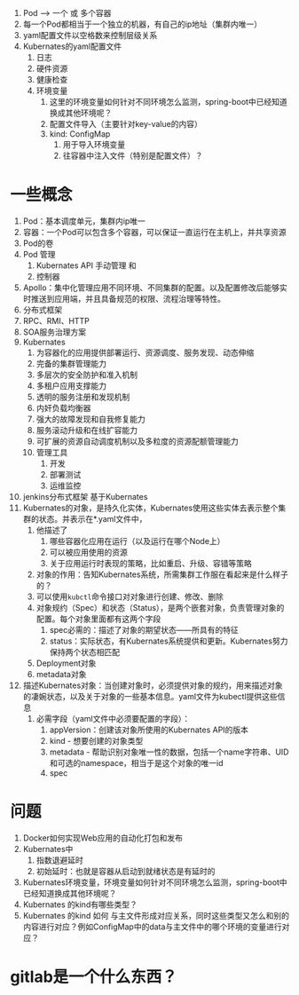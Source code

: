 1. Pod --> 一个 或 多个容器
2. 每一个Pod都相当于一个独立的机器，有自己的ip地址（集群内唯一）
3. yaml配置文件以空格数来控制层级关系
4. Kubernates的yaml配置文件
   1. 日志
   2. 硬件资源
   3. 健康检查
   4. 环境变量
      1. 这里的环境变量如何针对不同环境怎么监测，spring-boot中已经知道换成其他环境呢？
      2. 配置文件导入（主要针对key-value的内容）
      3. kind: ConfigMap  
         1. 用于导入环境变量
         2. 往容器中注入文件（特别是配置文件）？



# 一些概念
1. Pod：基本调度单元，集群内ip唯一
2. 容器：一个Pod可以包含多个容器，可以保证一直运行在主机上，并共享资源
3. Pod的卷
4. Pod 管理
   1. Kubernates API 手动管理 和 
   2. 控制器
5. Apollo：集中化管理应用不同环境、不同集群的配置。以及配置修改后能够实时推送到应用端，并且具备规范的权限、流程治理等特性。
6. 分布式框架
7. RPC、RMI、HTTP
8. SOA服务治理方案
9. Kubernates
   1.  为容器化的应用提供部署运行、资源调度、服务发现、动态伸缩
   2.  完备的集群管理能力
   3.  多层次的安全防护和准入机制
   4.  多租户应用支撑能力
   5.  透明的服务注册和发现机制
   6.  内奸负载均衡器
   7.  强大的故障发现和自我修复能力
   8.  服务滚动升级和在线扩容能力
   9.  可扩展的资源自动调度机制以及多粒度的资源配额管理能力
   10. 管理工具
       1.  开发
       2.  部署测试
       3.  运维监控
10. jenkins分布式框架 基于Kubernates
11. Kubernates的对象，是持久化实体，Kubernates使用这些实体去表示整个集群的状态。并表示在*.yaml文件中，
    1.  他描述了
        1.  哪些容器化应用在运行（以及运行在哪个Node上）
        2.  可以被应用使用的资源
        3.  关于应用运行时表现的策略，比如重启、升级、容错等策略
    2.  对象的作用：告知Kubernates系统，所需集群工作服在看起来是什么样子的？
    3.  可以使用`kubctl`命令接口对对象进行创建、修改、删除
    4.  对象规约（Spec）和状态（Status），是两个嵌套对象，负责管理对象的配置。每个对象里面都有这两个字段
        1.  spec必需的：描述了对象的期望状态——所具有的特征
        2.  status：实际状态，有Kubernates系统提供和更新。Kubernates努力保持两个状态相匹配
    5.  Deployment对象
    6.  metadata对象
12. 描述Kubernates对象：当创建对象时，必须提供对象的规约，用来描述对象的凄婉状态，以及关于对象的一些基本信息。yaml文件为kubectl提供这些信息
    1.  必需字段（yaml文件中必须要配置的字段）：
        1.  appVersion：创建该对象所使用的Kubernates API的版本
        2.  kind - 想要创建的对象类型
        3.  metadata - 帮助识别对象唯一性的数据，包括一个name字符串、UID和可选的namespace，相当于是这个对象的唯一id
        4.  spec



# 问题
1. Docker如何实现Web应用的自动化打包和发布
2. Kubernates中
   1. 指数退避延时
   2. 初始延时：也就是容器从启动到就绪状态是有延时的
3. Kubernates环境变量，环境变量如何针对不同环境怎么监测，spring-boot中已经知道换成其他环境呢？
4. Kubernates 的kind有哪些类型？
5. Kubernates 的kind 如何 与主文件形成对应关系，同时这些类型又怎么和别的内容进行对应？例如ConfigMap中的data与主文件中的哪个环境的变量进行对应？

# gitlab是一个什么东西？